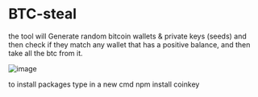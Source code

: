 # BTC-steal
the tool will Generate random bitcoin wallets &amp; private keys (seeds) and then check if they match any wallet that has a positive balance, and then take all the btc from it.

![image](https://user-images.githubusercontent.com/86496926/165110900-197ae03d-12b7-4c7f-937e-b4fe0798a715.png)

to install packages type in a new cmd      npm install coinkey
